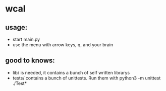 # wcal  

## usage:  
 - start main.py  
 - use the menu with arrow keys, q, and your brain  

 ## good to knows:  
  - lib/ is needed, it contains a bunch of self written librarys
  - tests/ contains a bunch of unittests. Run them with python3 -m unittest ./Test*
